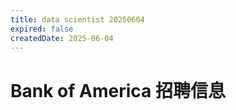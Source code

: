 ```yaml
---
title: data scientist 20250604
expired: false
createdDate: 2025-06-04
---
```


# Bank of America 招聘信息

<JobPostingTable job-posting-json-path="bank-of-america/data/data-scientist-20250604.json"/>

